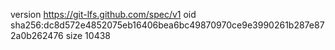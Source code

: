 version https://git-lfs.github.com/spec/v1
oid sha256:dc8d572e4852075eb16406bea6bc49870970ce9e3990261b287e872a0b262476
size 10438
